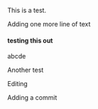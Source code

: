  This is a test.



Adding one more line of text

#### testing this out
abcde

Another test


Editing

Adding a commit
